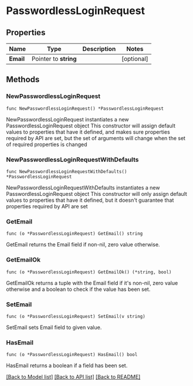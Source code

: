 # PasswordlessLoginRequest

## Properties

Name | Type | Description | Notes
------------ | ------------- | ------------- | -------------
**Email** | Pointer to **string** |  | [optional] 

## Methods

### NewPasswordlessLoginRequest

`func NewPasswordlessLoginRequest() *PasswordlessLoginRequest`

NewPasswordlessLoginRequest instantiates a new PasswordlessLoginRequest object
This constructor will assign default values to properties that have it defined,
and makes sure properties required by API are set, but the set of arguments
will change when the set of required properties is changed

### NewPasswordlessLoginRequestWithDefaults

`func NewPasswordlessLoginRequestWithDefaults() *PasswordlessLoginRequest`

NewPasswordlessLoginRequestWithDefaults instantiates a new PasswordlessLoginRequest object
This constructor will only assign default values to properties that have it defined,
but it doesn't guarantee that properties required by API are set

### GetEmail

`func (o *PasswordlessLoginRequest) GetEmail() string`

GetEmail returns the Email field if non-nil, zero value otherwise.

### GetEmailOk

`func (o *PasswordlessLoginRequest) GetEmailOk() (*string, bool)`

GetEmailOk returns a tuple with the Email field if it's non-nil, zero value otherwise
and a boolean to check if the value has been set.

### SetEmail

`func (o *PasswordlessLoginRequest) SetEmail(v string)`

SetEmail sets Email field to given value.

### HasEmail

`func (o *PasswordlessLoginRequest) HasEmail() bool`

HasEmail returns a boolean if a field has been set.


[[Back to Model list]](../README.md#documentation-for-models) [[Back to API list]](../README.md#documentation-for-api-endpoints) [[Back to README]](../README.md)


